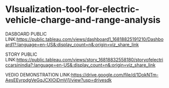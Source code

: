 # VIsualization-tool-for-electric-vehicle-charge-and-range-analysis

DASBOARD PUBLIC LINK:https://public.tableau.com/views/dashboard1_16818825191210/Dashboard1?:language=en-US&:display_count=n&:origin=viz_share_link

STORY PUBLIC LINK:https://public.tableau.com/views/story_16818832558180/storyofelectriccarsinindia?:language=en-US&:display_count=n&:origin=viz_share_link

VEDIO DEMONSTRATION LINK:https://drive.google.com/file/d/1DokNTm-AesEEyrpdgVeGqJCXIOiDmVj1/view?usp=drivesdk
